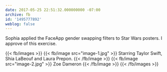 ```yaml
---
date: 2017-05-25 22:51:32.000000000 -07:00
archive: fb
id: '1495777892'
weblog: false
---
```


Sophia applied the FaceApp gender swapping filters to Star Wars posters. I approve of this exercise.

{{< fb/images >}}
{{< fb/image src="image-1.jpg" >}}
Starring Taylor Swift, Shia LaBeouf and Laura Prepon.
{{< /fb/image >}}
{{< fb/image src="image-2.jpg" >}}
Zoe Dameron
{{< /fb/image >}}
{{< /fb/images >}}
